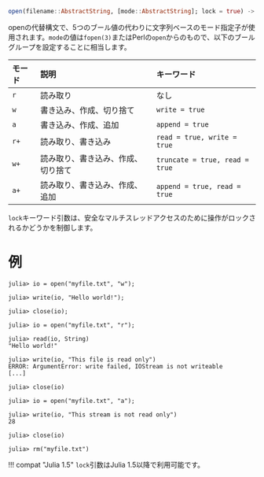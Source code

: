 ```julia
open(filename::AbstractString, [mode::AbstractString]; lock = true) -> IOStream
```

openの代替構文で、5つのブール値の代わりに文字列ベースのモード指定子が使用されます。`mode`の値は`fopen(3)`またはPerlの`open`からのもので、以下のブールグループを設定することに相当します。

| モード  | 説明                | キーワード                          |
|:---- |:----------------- |:------------------------------ |
| `r`  | 読み取り              | なし                             |
| `w`  | 書き込み、作成、切り捨て      | `write = true`                 |
| `a`  | 書き込み、作成、追加        | `append = true`                |
| `r+` | 読み取り、書き込み         | `read = true, write = true`    |
| `w+` | 読み取り、書き込み、作成、切り捨て | `truncate = true, read = true` |
| `a+` | 読み取り、書き込み、作成、追加   | `append = true, read = true`   |

`lock`キーワード引数は、安全なマルチスレッドアクセスのために操作がロックされるかどうかを制御します。

# 例

```jldoctest
julia> io = open("myfile.txt", "w");

julia> write(io, "Hello world!");

julia> close(io);

julia> io = open("myfile.txt", "r");

julia> read(io, String)
"Hello world!"

julia> write(io, "This file is read only")
ERROR: ArgumentError: write failed, IOStream is not writeable
[...]

julia> close(io)

julia> io = open("myfile.txt", "a");

julia> write(io, "This stream is not read only")
28

julia> close(io)

julia> rm("myfile.txt")
```

!!! compat "Julia 1.5"
    `lock`引数はJulia 1.5以降で利用可能です。

